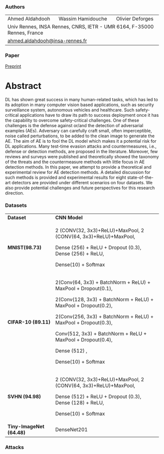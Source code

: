 ### Authors

<p align="center">
  <table>
      <tr>
        <td>Ahmed Aldahdooh</td>
        <td>Wassim Hamidouche</td>
        <td>Olivier Deforges</td>
      </tr>
      <tr>
        <td colspan="3">Univ Rennes, INSA Rennes, CNRS, IETR - UMR 6164, F-35000 Rennes, France</td>
      </tr>
      <tr>
        <td colspan="3"><a href = "mailto:ahmed.aldahdooh@insa-rennes.fr">ahmed.aldahdooh@insa-rennes.fr</a></td>
      </tr>
  </table>
</p>

### Paper
[Preprint](X)

# Abstract
DL has shown great success in many human-related tasks, which has led to its adoption in many computer vision  based applications, such as security surveillance system, autonomous vehicles and healthcare. Such safety-critical applications have to draw its path to success deployment once it has the capability to overcome safety-critical challenges. One of these challenges is the defense against or/and the detection of adversarial examples (AEs). Adversary can carefully craft small, often imperceptible, noise called perturbations, to be added to the clean image to generate the AE. The aim of AE is to fool the DL model which makes it a potential risk for DL applications. Many test-time evasion attacks and countermeasures, i.e., defense or detection methods, are proposed in the literature. Moreover, few reviews and surveys were published and theoretically showed the taxonomy of the threats and the countermeasure methods with little focus in AE detection methods. In this paper, we attempt to provide a theoretical and experimental review for AE detection methods. A detailed discussion for such methods is provided and experimental results for eight state-of-the-art detectors are provided under different scenarios on four datasets. We also provide potential challenges and future perspectives for this  research direction. 


### Datasets
<table border="0">
  <tbody>
    <tr>
      <td><strong>Dataset</strong></td>
      <td><strong>CNN Model</strong></td>
    </tr>
    <tr>
      <td><strong>MNIST(98.73)</strong></td>
      <td>
        <p>2 (CONV(32, 3x3)+ReLU)+MaxPool, 2 (CONV(64, 3x3)+ReLU)+MaxPool,</p>
        <p>Dense (256) + ReLU + Dropout (0.3), Dense (256) + ReLU,&nbsp;</p>
        <p>Dense(10) + Softmax</p>
      </td>
    </tr>
    <tr>
      <td><strong>CIFAR-10 (89.11)</strong></td>
       <td>
         <p>2(Conv(64, 3x3) + BatchNorm + ReLU) + MaxPool + Dropout(0.1),</p>
         <p>2(Conv(128, 3x3) + BatchNorm + ReLU) + MaxPool + Dropout(0.2),</p>
         <p>2(Conv(256, 3x3) + BatchNorm + ReLU) + MaxPool + Dropout(0.3),</p>
         <p>Conv(512, 3x3) + BatchNorm + ReLU + MaxPool + Dropout(0.4),</p>
         <p>Dense (512) ,</p>
         <p>Dense(10) + Softmax</p>
      </td>
    </tr>
    <tr>
      <td><strong>SVHN (94.98)</strong></td>
      <td>
        <p>2 (CONV(32, 3x3)+ReLU)+MaxPool, 2 (CONV(64, 3x3)+ReLU)+MaxPool,</p>
        <p>Dense (512) + ReLU + Dropout (0.3), Dense (128) + ReLU,&nbsp;</p>
        <p>Dense(10) + Softmax</p>
      </td>
    </tr>
    <tr>
      <td><strong>Tiny-ImageNet (64.48)</strong></td>
      <td>
        <div>
          <div>DenseNet201</div>
        </div>
      </td>
    </tr>
  </tbody>
</table>

### Attacks
